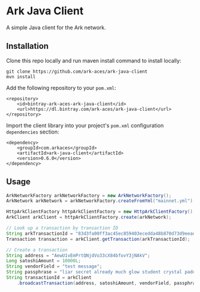 # Ark Java Client

A simple Java client for the Ark network. 

## Installation

Clone this repo locally and run maven install command to install locally:

```
git clone https://github.com/ark-aces/ark-java-client
mvn install
```

Add the following repository to your `pom.xml`:

```
<repository>
    <id>bintray-ark-aces-ark-java-client</id>
    <url>https://dl.bintray.com/ark-aces/ark-java-client</url>
</repository>
```

Import the client library into your project's `pom.xml` configuration `dependencies` 
section:


```
<dependency>
    <groupId>com.arkaces</groupId>
    <artifactId>ark-java-client</artifactId>
    <version>0.6.0</version>
</dependency>
```

## Usage

```java
ArkNetworkFactory arkNetworkFactory = new ArkNetworkFactory();
ArkNetwork arkNetwork = arkNetworkFactory.createFromYml("mainnet.yml");

HttpArkClientFactory httpArkClientFactory = new HttpArkClientFactory();
ArkClient arkClient = httpArkClientFactory.create(arkNetwork);

// Look up a transaction by transaction ID
String arkTransactionId = "83d3fa00ff3ac45ec859403ecedda48b870d73d9eeaddc34a6a8b79556141f43";
Transaction transaction = arkClient.getTransaction(arkTransactionId);

// Create a transaction
String address = "AewU1vEmPrtQNjdVo33cX84bfovY3jNAkV";
Long satoshiAmount = 10000L;
String vendorField = "test message";
String passphrase = "liar secret already much glow student crystal paddle ...";
String transactionId = arkClient
    .broadcastTransaction(address, satoshiAmount, vendorField, passphrase);
```

